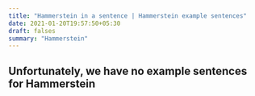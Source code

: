 ```yaml
---
title: "Hammerstein in a sentence | Hammerstein example sentences"
date: 2021-01-20T19:57:50+05:30
draft: falses
summary: "Hammerstein"
---
```

## Unfortunately, we have no example sentences for Hammerstein                 
